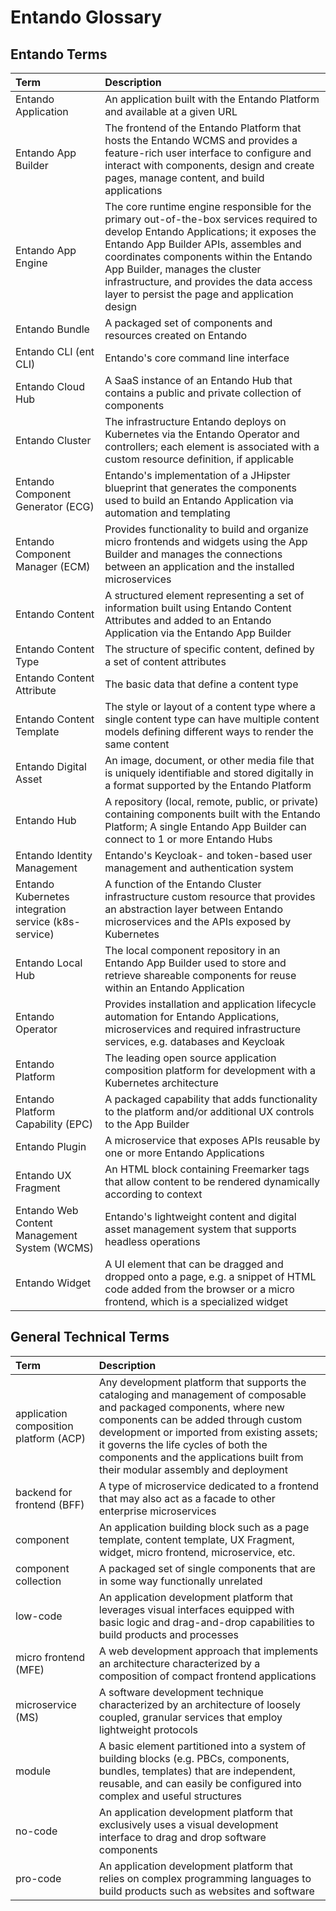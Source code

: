 # Entando Glossary

## Entando Terms

| Term |  Description
|:--|:--
| Entando Application | An application built with the Entando Platform and available at a given URL |
| Entando App Builder | The frontend of the Entando Platform that hosts the Entando WCMS and provides a feature-rich user interface to configure and interact with components, design and create pages, manage content, and build applications |
| Entando App Engine | The core runtime engine responsible for the primary out-of-the-box services required to develop Entando Applications; it exposes the Entando App Builder APIs, assembles and coordinates components within the Entando App Builder, manages the cluster infrastructure, and provides the data access layer to persist the page and application design |
| Entando Bundle | A packaged set of components and resources created on Entando |
| Entando CLI (ent CLI) | Entando's core command line interface |
| Entando Cloud Hub | A SaaS instance of an Entando Hub that contains a public and private collection of components |
| Entando Cluster | The infrastructure Entando deploys on Kubernetes via the Entando Operator and controllers; each element is associated with a custom resource definition, if applicable |
| Entando Component Generator (ECG) | Entando's implementation of a JHipster blueprint that generates the components used to build an Entando Application via automation and templating |
| Entando Component Manager (ECM) | Provides functionality to build and organize micro frontends and widgets using the App Builder and manages the connections between an application and the installed microservices |
| Entando Content | A structured element representing a set of information built using Entando Content Attributes and added to an Entando Application via the Entando App Builder |
| Entando Content Type | The structure of specific content, defined by a set of content attributes |
| Entando Content Attribute | The basic data that define a content type |
| Entando Content Template | The style or layout of a content type where a single content type can have multiple content models defining different ways to render the same content |
| Entando Digital Asset | An image, document, or other media file that is uniquely identifiable and stored digitally in a format supported by the Entando Platform |
| Entando Hub |  A repository (local, remote, public, or private) containing components built with the Entando Platform; A single Entando App Builder can connect to 1 or more Entando Hubs |
| Entando Identity Management | Entando's Keycloak- and token-based user management and authentication system |
| Entando Kubernetes integration service (k8s-service) | A function of the Entando Cluster infrastructure custom resource that provides an abstraction layer between Entando microservices and the APIs exposed by Kubernetes |
| Entando Local Hub | The local component repository in an Entando App Builder used to store and retrieve shareable components for reuse within an Entando Application |
| Entando Operator | Provides installation and application lifecycle automation for Entando Applications, microservices and required infrastructure services, e.g. databases and Keycloak |
| Entando Platform | The leading open source application composition platform for development with a Kubernetes architecture |
| Entando Platform Capability (EPC) | A packaged capability that adds functionality to the platform and/or additional UX controls to the App Builder |
| Entando Plugin | A microservice that exposes APIs reusable by one or more Entando Applications |
| Entando UX Fragment | An HTML block containing Freemarker tags that allow content to be rendered dynamically according to context |
| Entando Web Content Management System (WCMS) | Entando's lightweight content and digital asset management system that supports headless operations |
| Entando Widget | A UI element that can be dragged and dropped onto a page, e.g. a snippet of HTML code added from the browser or a micro frontend, which is a specialized widget |


## General Technical Terms

| Term |  Description
|:--|:--
| application composition platform (ACP) | Any development platform that supports the cataloging and management of composable and packaged components, where new components can be added through custom development or imported from existing assets; it governs the life cycles of both the components and the applications built from their modular assembly and deployment |
| backend for frontend (BFF) | A type of microservice dedicated to a frontend that may also act as a facade to other enterprise microservices |
| component | An application building block such as a page template, content template, UX Fragment, widget, micro frontend, microservice, etc. |
| component collection | A packaged set of single components that are in some way functionally unrelated |
| low-code | An application development platform that leverages visual interfaces equipped with basic logic and drag-and-drop capabilities to build products and processes |
| micro frontend (MFE) | A web development approach that implements an architecture characterized by a composition of compact frontend applications |
| microservice (MS) | A software development technique characterized by an architecture of loosely coupled, granular services that employ lightweight protocols |
| module | A basic element partitioned into a system of building blocks (e.g. PBCs, components, bundles, templates) that are independent, reusable, and can easily be configured into complex and useful structures |
| no-code | An application development platform that exclusively uses a visual development interface to drag and drop software components |
| pro-code | An application development platform that relies on complex programming languages to build products such as websites and software |






